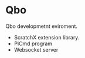 # Qbo
Qbo developmetnt eviroment.

- ScratchX extension library.
- PiCmd program
- Websocket server

